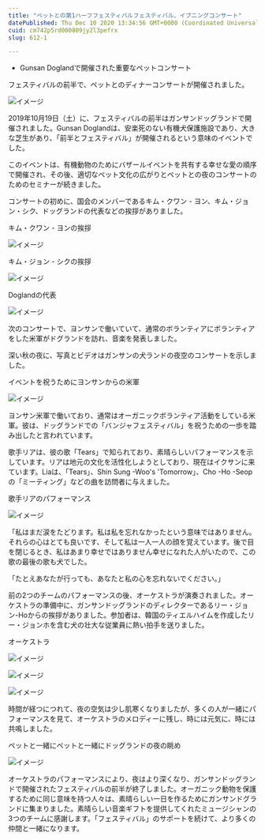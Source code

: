 ```yaml
---
title: "ペットとの第1ハーフフェスティバルフェスティバル、イブニングコンサート"
datePublished: Thu Dec 10 2020 13:34:56 GMT+0000 (Coordinated Universal Time)
cuid: cm742p5rd000809jy2l3pefrx
slug: 612-1

---
```



- Gunsan Doglandで開催された重要なペットコンサート

フェスティバルの前半で、ペットとのディナーコンサートが開催されました。

![イメージ](https://cdn.hashnode.com/res/hashnode/image/upload/v1739495459960/4e43c81f-90cb-4db1-8ebe-34de237c7d40.jpeg)

2019年10月19日（土）に、フェスティバルの前半はガンサンドッグランドで開催されました。Gunsan Doglandは、安楽死のない有機犬保護施設であり、大きな芝生があり、「前半とフェスティバル」が開催されるという意味のイベントでした。

このイベントは、有機動物のためにバザールイベントを共有する幸せな愛の順序で開催され、その後、適切なペット文化の広がりとペットとの夜のコンサートのためのセミナーが続きました。

コンサートの初めに、国会のメンバーであるキム・クワン - ヨン、キム・ジョン・シク、ドッグランドの代表などの挨拶がありました。

キム・クワン - ヨンの挨拶

![イメージ](https://cdn.hashnode.com/res/hashnode/image/upload/v1739495462290/a6e12350-3262-476a-b7b2-685458af6cac.jpeg)

キム・ジョン - シクの挨拶

![イメージ](https://cdn.hashnode.com/res/hashnode/image/upload/v1739495464811/3e0fe66d-c593-4655-8a3f-dd1f87d589a3.jpeg)

Doglandの代表

![イメージ](https://cdn.hashnode.com/res/hashnode/image/upload/v1739495467114/7afc4695-6017-4c0e-b24d-cfb337da7803.jpeg)

次のコンサートで、ヨンサンで働いていて、通常のボランティアにボランティアをした米軍がドグランドを訪れ、音楽を発表しました。

深い秋の夜に、写真とビデオはガンサンの犬ランドの夜空のコンサートを示しました。

イベントを祝うためにヨンサンからの米軍

![イメージ](https://cdn.hashnode.com/res/hashnode/image/upload/v1739495469363/cbc1dcaa-0ffb-48cf-9b5b-38438bc3b279.jpeg)

ヨンサン米軍で働いており、通常はオーガニックボランティア活動をしている米軍。彼は、ドッグランドでの「バンジャフェスティバル」を祝うための一歩を踏み出したと言われています。

歌手リアは、彼の歌「Tears」で知られており、素晴らしいパフォーマンスを示しています。リアは地元の文化を活性化しようとしており、現在はイクサンに来ています。Liaは、「Tears」、Shin Sung -Woo's 'Tomorrow」、Cho -Ho -Seopの「ミーティング」などの曲を訪問者に与えました。

歌手リアのパフォーマンス

![イメージ](https://cdn.hashnode.com/res/hashnode/image/upload/v1739495471685/eba7c86b-feb8-4994-857a-b3bff5336004.jpeg)

「私はまだ涙をたどります。私は私を忘れなかったという意味ではありません。それらの心はとても良いです、そして私は一人一人の顔を覚えています。後で目を閉じるとき、私はあまり幸せではありません幸せになれた人がいたので、この歌の最後の歌も犬でした。

「たとえあなたが行っても、あなたと私の心を忘れないでください。」

前の2つのチームのパフォーマンスの後、オーケストラが演奏されました。オーケストラの準備中に、ガンサンドッグランドのディレクターであるリー・ジョン-Hoからの挨拶がありました。参加者は、韓国のティエルハイムを作成したリー・ジョンホを含む犬の壮大な従業員に熱い拍手を送りました。

オーケストラ

![イメージ](https://cdn.hashnode.com/res/hashnode/image/upload/v1739495473849/6796f519-07c5-49d8-9270-5e4bfd538b60.jpeg)

![イメージ](https://cdn.hashnode.com/res/hashnode/image/upload/v1739495476766/29bf77de-5128-407b-8be9-06e8c7acbd14.jpeg)

![イメージ](https://cdn.hashnode.com/res/hashnode/image/upload/v1739495479455/f6c5cac5-f62b-4b71-b990-414a100ce6c7.jpeg)

時間が経つにつれて、夜の空気は少し肌寒くなりましたが、多くの人が一緒にパフォーマンスを見て、オーケストラのメロディーに残し、時には元気に、時には共鳴しました。

ペットと一緒にペットと一緒にドッグランドの夜の眺め

![イメージ](https://cdn.hashnode.com/res/hashnode/image/upload/v1739495482066/759be314-2ea3-4113-9982-3469ae2fbb3f.jpeg)

オーケストラのパフォーマンスにより、夜はより深くなり、ガンサンドッグランドで開催されたフェスティバルの前半が終了しました。オーガニック動物を保護するために同じ意味を持つ人々は、素晴らしい一日を作るためにガンサンドグランドに集まりました。素晴らしい音楽ギフトを提供してくれたミュージシャンの3つのチームに感謝します。「フェスティバル」のサポートを続けて、より多くの仲間と一緒になります。
